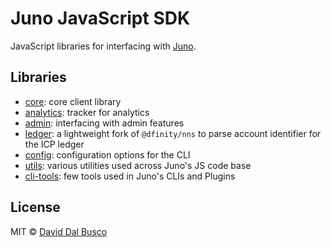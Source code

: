 # Juno JavaScript SDK

JavaScript libraries for interfacing with [Juno].

## Libraries

- [core](/packages/core): core client library
- [analytics](/packages/analytics): tracker for analytics
- [admin](/packages/admin): interfacing with admin features
- [ledger](/packages/ledger): a lightweight fork of `@dfinity/nns` to parse account identifier for the ICP ledger
- [config](/packages/config): configuration options for the CLI
- [utils](/packages/utils): various utilities used across Juno's JS code base
- [cli-tools](/packages/cli-tools): few tools used in Juno's CLIs and Plugins

## License

MIT © [David Dal Busco](mailto:david.dalbusco@outlook.com)

[juno]: https://juno.build
